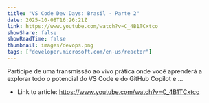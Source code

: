 ```yaml
---
title: "VS Code Dev Days: Brasil - Parte 2"
date: 2025-10-08T16:26:21Z
link: https://www.youtube.com/watch?v=C_4B1TCxtco
showShare: false
showReadTime: false
thumbnail: images/devops.png
tags: ["developer.microsoft.com/en-us/reactor"]
---
```

Participe de uma transmissão ao vivo prática onde você aprenderá a explorar todo o potencial do VS Code e do GitHub Copilot e ...

- Link to article: https://www.youtube.com/watch?v=C_4B1TCxtco